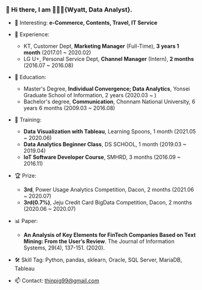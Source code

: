 ### 👋 Hi there, I am 👨🏻‍💼{Wyatt, Data Analyst}.


- 🎯 Interesting: **e-Commerce, Contents, Travel, IT Service**
  
- 💼 Experience:
  - KT, Customer Dept, **Marketing Manager** (Full-Time), **3 years 1 month** (2017.01 ~ 2020.02)
  - LG U+, Personal Service Dept, **Channel Manager** (Intern), **2 months** (2016.07 ~ 2016.08)

- 🎒 Education:
  - Master's Degree, **Individual Convergence; Data Analytics**, Yonsei Graduate School of Information, 2 years (2020.03 ~ )
  - Bachelor's degree, **Communication**, Chonnam National University, 6 years 6 months (2009.03 ~ 2016.08)

- 📝 Training:
  - **Data Visualization with Tableau**, Learning Spoons, 1 month (2021.05 ~ 2020.06)
  - **Data Analytics Beginner Class**, DS SCHOOL, 1 month (2019.03 ~ 2019.04)
  - **IoT Software Developer Course**, SMHRD, 3 months (2016.09 ~ 2016.11)

- 🏆 Prize:
  - **3rd**, Power Usage Analytics Competition, Dacon, 2 months (2021.06 ~ 2020.07)
  - **3rd(0.7%)**, Jeju Credit Card BigData Competition, Dacon, 2 months (2020.06 ~ 2020.07)

- 📊 Paper:
  - **An Analysis of Key Elements for FinTech Companies Based on Text Mining: From the User’s Review**. The Journal of Information Systems, 29(4), 137-151. (2020).
  
- 🛠️ Skill Tag: Python, pandas, sklearn, Oracle, SQL Server, MariaDB, Tableau

- 📫 Contact: thinpig99@gmail.com

